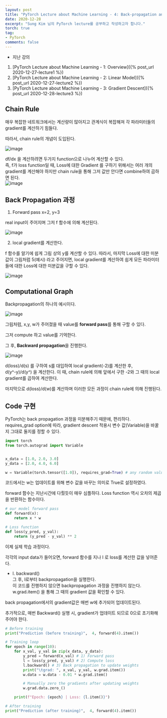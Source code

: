 ```yaml
---
layout: post
title: "PyTorch Lecture about Machine Learning - 4: Back-propagation and Autograd"
date: 2020-12-28
excerpt: "Sung Kim 님의 PyTorch lecture를 공부하고 작성하고자 합니다."
torch: true
tag:
- PyTorch
comments: false
---
```


- 지난 강의

1. [PyTorch Lecture about Machine Learning - 1: Overview]({% post_url 2020-12-27-lecture1 %})
2. [PyTorch Lecture about Machine Learning - 2: Linear Model]({% post_url 2020-12-27-lecture2 %})
3. [PyTorch Lecture about Machine Learning - 3: Gradient Descent]({% post_url 2020-12-28-lecture3 %})

## Chain Rule

매우 복잡한 네트워크에서는 계산량이 많아지고 관계식이 복잡해져 각 파라미터들의 gradient를 계산하기 힘들다.

따라서, chain rule의 개념이 도입된다.

![image](https://user-images.githubusercontent.com/28617444/103220958-d7bd5980-4964-11eb-9e94-173f25a719ee.png)

df/dx 을 계산하려면 두가지 function으로 나누어 계산할 수 있다.<br>
즉, f가 loss function일 때, Loss에 대한 Gradient 를 구하기 위해서는 여러 개의 gradient를 계산해야 하지만 chain rule을 통해 그저 값만 안다면 combine하여 곱하면 된다.  
![image](https://user-images.githubusercontent.com/28617444/103221419-eb1cf480-4965-11eb-9b68-6d108f609aa3.png)

## Back Propagation 과정

1. Forward pass x=2, y=3

real input이 주어지며 그저 f 함수에 의해 계산된다.

![image](https://user-images.githubusercontent.com/28617444/103221507-30d9bd00-4966-11eb-99e8-57cb609299c2.png)

2. local gradient를 계산한다.

f 함수를 알기에 쉽게 그림 상의 y를 계산할 수 있다.
따라서, 마지막 Loss에 대한 미분값이 그림처럼 5(예시) 라고 주어지면, local gradient를 계산하여 쉽게 모든 파라미터들에 대한 Loss에 대한 미분값을 구할 수 있다.

![image](https://user-images.githubusercontent.com/28617444/103221676-8a41ec00-4966-11eb-97e7-b2ac84728637.png)


## Computational Graph

Backpropagation의 하나의 예시이다.

![image](https://user-images.githubusercontent.com/28617444/103221835-ed338300-4966-11eb-94f1-0c6273de6873.png)

그림처럼, x,y, w가 주어졌을 때 value를 **forward pass**를 통해 구할 수 있다.

그저 compute 하고 value를 기억한다.

그 후, **Backward propagation**을 진행한다.

![image](https://user-images.githubusercontent.com/28617444/103222129-4b606600-4967-11eb-99ce-fab554ab29b7.png)

d(loss)/d(s) 를 구하여 s를 대입하여 local gradient(-2)를 계산한 후,<br>
d(y^-y)/d(y^) 을 계산한다. 이 때, chain rule에 의해 앞에서 구한 -2와 그 때의 local gradient를 곱하여 계산한다.

마지막으로 d(loss)/d(w)를 계산하며 이러한 모든 과정이 chain rule에 의해 진행된다.

## Code 구현

PyTorch는 back propagation 과정을 미분해주기 때문에, 편리하다.<br>
requires_grad option에 따라, gradient descent 적용시 변수 값(Variable)을 바꿀지 그대로 둘지를 정할 수 있다.
```python
import torch
from torch.autograd import Variable


x_data = [1.0, 2.0, 3.0]
y_data = [2.0, 4.0, 6.0]

w = Variable(torch.tensor([1.0]), requires_grad=True) # any random value
```

코드에서는 w는 업데이트를 위해 변수 값을 바꾸는 의미로 True로 설정하였다.

forward 함수는 지난시간에 다뤘듯이 매우 심플하다.
Loss function 역시 오차의 제곱을 반환하는 함수이다.



```python
# our model forward pass
def forward(x):
    return x * w

# Loss function
def loss(y_pred, y_val):
    return (y_pred - y_val) ** 2
```

이제 실제 학습 과정이다. <br>

각각의 input data가 들어오면, forward 함수를 지나 l 로 loss를 계산한 값을 넣어준다.<br>
- l. backward()<br>
그 후, l로부터 backpropagation을 실행한다.<br>
이 코드를 진행하지 않으면 backpropagation 과정을 진행하지 않는다.
w.grad.item() 을 통해 그 때의 gradient 값을 확인할 수 있다.


back propagation에서의 gradient값은 매번 w에 추가되어 업데이트된다.

추가적으로, 매번 Backward() 실행 시, gradient가 업데이트 되므로 0으로 초기화해주어야 한다.

```python
# Before training
print("Prediction (before training)",  4, forward(4).item())

# Training loop
for epoch in range(10):
    for x_val, y_val in zip(x_data, y_data):
        y_pred = forward(x_val) # 1) Forward pass
        l = loss(y_pred, y_val) # 2) Compute loss
        l.backward() # 3) Back propagation to update weights
        print("\tgrad: ", x_val, y_val, w.grad.item())
        w.data = w.data - 0.01 * w.grad.item()

        # Manually zero the gradients after updating weights
        w.grad.data.zero_()

    print(f"Epoch: {epoch} | Loss: {l.item()}")

# After training
print("Prediction (after training)",  4, forward(4).item())
```
